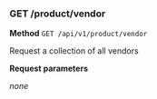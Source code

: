 ### GET /product/vendor ###

**Method** `GET /api/v1/product/vendor`

Request a collection of all vendors

**Request parameters**

*none*
